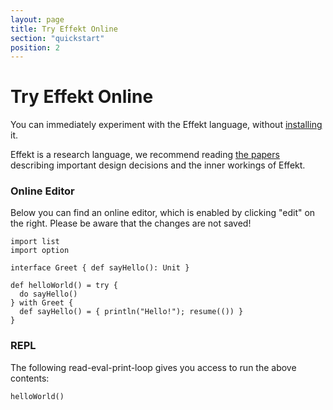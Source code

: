 ```yaml
---
layout: page
title: Try Effekt Online
section: "quickstart"
position: 2
---
```


# Try Effekt Online
You can immediately experiment with the Effekt language, without [installing](docs/getting-started) it.

Effekt is a research language, we recommend reading [the papers](https://se.cs.uni-tuebingen.de/research/handlers/effekt/) describing important design decisions and the inner workings of Effekt.

### Online Editor
Below you can find an online editor, which is enabled by clicking "edit" on the right. Please be aware that the changes are not saved!

```effekt:prelude:hide
import list
import option
```

```
interface Greet { def sayHello(): Unit }

def helloWorld() = try {
  do sayHello()
} with Greet {
  def sayHello() = { println("Hello!"); resume(()) }
}
```

### REPL
The following read-eval-print-loop gives you access to run the above contents:
```effekt:repl
helloWorld()
```

